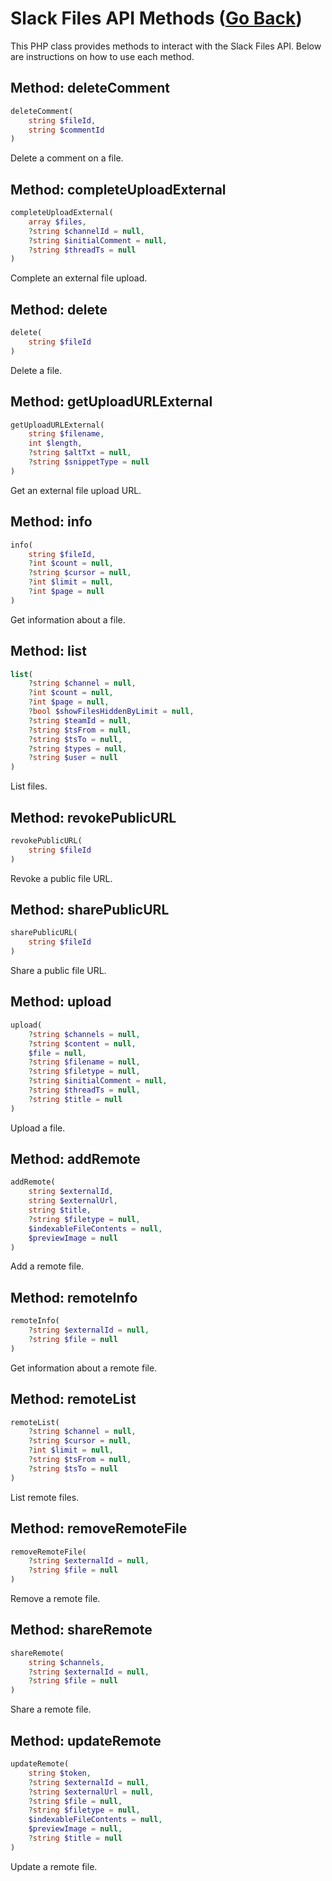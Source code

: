 # Slack Files API Methods ([Go Back](../README.md))

This PHP class provides methods to interact with the Slack Files API. Below are instructions on how to use each method.

## Method: deleteComment

```php
deleteComment(
    string $fileId,
    string $commentId
)
```

Delete a comment on a file.

## Method: completeUploadExternal

```php
completeUploadExternal(
    array $files,
    ?string $channelId = null,
    ?string $initialComment = null,
    ?string $threadTs = null
)
```

Complete an external file upload.

## Method: delete

```php
delete(
    string $fileId
)
```

Delete a file.

## Method: getUploadURLExternal

```php
getUploadURLExternal(
    string $filename,
    int $length,
    ?string $altTxt = null,
    ?string $snippetType = null
)
```

Get an external file upload URL.

## Method: info

```php
info(
    string $fileId,
    ?int $count = null,
    ?string $cursor = null,
    ?int $limit = null,
    ?int $page = null
)
```

Get information about a file.

## Method: list

```php
list(
    ?string $channel = null,
    ?int $count = null,
    ?int $page = null,
    ?bool $showFilesHiddenByLimit = null,
    ?string $teamId = null,
    ?string $tsFrom = null,
    ?string $tsTo = null,
    ?string $types = null,
    ?string $user = null
)
```

List files.

## Method: revokePublicURL

```php
revokePublicURL(
    string $fileId
)
```

Revoke a public file URL.

## Method: sharePublicURL

```php
sharePublicURL(
    string $fileId
)
```

Share a public file URL.

## Method: upload

```php
upload(
    ?string $channels = null,
    ?string $content = null,
    $file = null,
    ?string $filename = null,
    ?string $filetype = null,
    ?string $initialComment = null,
    ?string $threadTs = null,
    ?string $title = null
)
```

Upload a file.

## Method: addRemote

```php
addRemote(
    string $externalId,
    string $externalUrl,
    string $title,
    ?string $filetype = null,
    $indexableFileContents = null,
    $previewImage = null
)
```

Add a remote file.

## Method: remoteInfo

```php
remoteInfo(
    ?string $externalId = null,
    ?string $file = null
)
```

Get information about a remote file.

## Method: remoteList

```php
remoteList(
    ?string $channel = null,
    ?string $cursor = null,
    ?int $limit = null,
    ?string $tsFrom = null,
    ?string $tsTo = null
)
```

List remote files.

## Method: removeRemoteFile

```php
removeRemoteFile(
    ?string $externalId = null,
    ?string $file = null
)
```

Remove a remote file.

## Method: shareRemote

```php
shareRemote(
    string $channels,
    ?string $externalId = null,
    ?string $file = null
)
```

Share a remote file.

## Method: updateRemote

```php
updateRemote(
    string $token,
    ?string $externalId = null,
    ?string $externalUrl = null,
    ?string $file = null,
    ?string $filetype = null,
    $indexableFileContents = null,
    $previewImage = null,
    ?string $title = null
)
```

Update a remote file.
